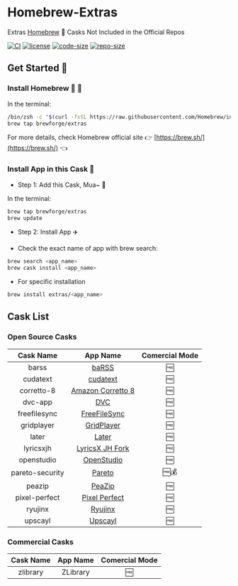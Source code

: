 # Homebrew-Extras

Extras [Homebrew](https://github.com/Homebrew/brew) 🍺 Casks Not Included in the Official Repos

[![CI](https://github.com/brewforge/homebrew-extras/actions/workflows/main.yml/badge.svg)](https://github.com/brewforge/homebrew-extras/actions/workflows/main.yml) [![license](https://img.shields.io/github/license/brewforge/homebrew-extras.svg)](https://img.shields.io/github/languages/license/homebrew-extras.svg) [![code-size](https://img.shields.io/github/languages/code-size/brewforge/homebrew-extras.svg)](https://img.shields.io/github/languages/code-size/brewforge/homebrew-extras.svg) [![repo-size](https://img.shields.io/github/repo-size/brewforge/homebrew-extras.svg)](https://img.shields.io/github/repo-size/brewforge/homebrew-extras.svg)

## Get Started 🏃

### Install Homebrew 🍺 🚴

In the terminal:

```bash
/bin/zsh -c "$(curl -fsSL https://raw.githubusercontent.com/Homebrew/install/master/install.sh)"
brew tap brewforge/extras
```

For more details, check Homebrew official site 👉 [https://brew.sh/](https://brew.sh/) 👈

### Install App in this Cask 🚅

- Step 1: Add this Cask, Mua~ 💋

In the terminal:

```bash
brew tap brewforge/extras
brew update
```

- Step 2: Install App ✈️

- Check the exact name of app with brew search:

```bash
brew search <app_name>
brew cask install <app_name>
```

- For specific installation

```bash
brew install extras/<app_name>
```

## Cask List

### Open Source Casks

|    Cask Name    |                              App Name                              | Comercial Mode |
| :-------------: | :----------------------------------------------------------------: | :------------: |
|      barss      |             [baRSS](https://relikd.de/projects/barss)              |       🆓       |
|    cudatext     |              [cudatext](https://cudatext.github.io/)               |       🆓       |
|   corretto-8    |    [Amazon Corretto 8](https://github.com/corretto/corretto-8)     |       🆓       |
|     dvc-app     |                      [DVC](https://dvc.org/)                       |       🆓       |
|  freefilesync   |              [FreeFileSync](https://freefilesync.org)              |       🆓       |
|   gridplayer    |        [GridPlayer](https://github.com/vzhd1701/gridplayer)        |       🆓       |
|      later      |                   [Later](https://getlater.app)                    |       🆓       |
|    lyricsxjh    | [LyricsX JH Fork](https://github.com/JH-Application-Forks/LyricsX) |       🆓       |
|   openstudio    |          [OpenStudio](https://github.com/NREL/OpenStudio)          |       🆓       |
| pareto-security |                [Pareto](https://paretosecurity.com)                |      🆓💰      |
|     peazip      |             [PeaZip](https://github.com/peazip/PeaZip)             |       🆓       |
|  pixel-perfect  | [Pixel Perfect](https://github.com/cormiertyshawn895/PixelPerfect) |       🆓       |
|     ryujinx     |                   [Ryujinx](https://ryujinx.org)                   |       🆓       |
|     upscayl     |                   [Upscayl](https://upscayl.org)                   |       🆓       |

### Commercial Casks

| Cask Name | App Name | Comercial Mode |
| :-------: | :------: | :------------: |
| zlibrary  | ZLibrary |       🆓       |

